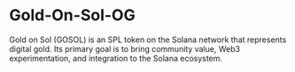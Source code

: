 # Gold-On-Sol-OG
Gold on Sol (GOSOL) is an SPL token on the Solana network that represents digital gold. Its primary goal is to bring community value, Web3 experimentation, and integration to the Solana ecosystem.
